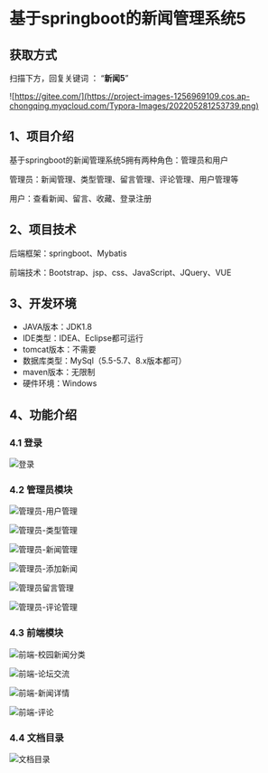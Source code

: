 # 基于springboot的新闻管理系统5


## 获取方式

扫描下方，回复关键词  ： “**新闻5**”   

![https://gitee.com/](https://project-images-1256969109.cos.ap-chongqing.myqcloud.com/Typora-Images/202205281253739.png)
## 1、项目介绍

基于springboot的新闻管理系统5拥有两种角色：管理员和用户

管理员：新闻管理、类型管理、留言管理、评论管理、用户管理等

用户：查看新闻、留言、收藏、登录注册


## 2、项目技术

后端框架：springboot、Mybatis

前端技术：Bootstrap、jsp、css、JavaScript、JQuery、VUE

## 3、开发环境

- JAVA版本：JDK1.8
- IDE类型：IDEA、Eclipse都可运行
- tomcat版本：不需要
- 数据库类型：MySql（5.5-5.7、8.x版本都可） 
- maven版本：无限制
- 硬件环境：Windows


## 4、功能介绍

### 4.1 登录

![登录](https://project-images-1256969109.cos.ap-chongqing.myqcloud.com/%20Typora-Images/202309261711212.jpg)

### 4.2 管理员模块

![管理员-用户管理](https://project-images-1256969109.cos.ap-chongqing.myqcloud.com/%20Typora-Images/202309261712333.jpg)

![管理员-类型管理](https://project-images-1256969109.cos.ap-chongqing.myqcloud.com/%20Typora-Images/202309261712605.jpg)

![管理员-新闻管理](https://project-images-1256969109.cos.ap-chongqing.myqcloud.com/%20Typora-Images/202309261712347.jpg)

![管理员-添加新闻](https://project-images-1256969109.cos.ap-chongqing.myqcloud.com/%20Typora-Images/202309261712367.jpg)

![管理员留言管理](https://project-images-1256969109.cos.ap-chongqing.myqcloud.com/%20Typora-Images/202309261712952.jpg)

![管理员-评论管理](https://project-images-1256969109.cos.ap-chongqing.myqcloud.com/%20Typora-Images/202309261712072.jpg)

### 4.3 前端模块

![前端-校园新闻分类](https://project-images-1256969109.cos.ap-chongqing.myqcloud.com/%20Typora-Images/202309261712935.jpg)

![前端-论坛交流](https://project-images-1256969109.cos.ap-chongqing.myqcloud.com/%20Typora-Images/202309261712728.jpg)

![前端-新闻详情](https://project-images-1256969109.cos.ap-chongqing.myqcloud.com/%20Typora-Images/202309261712878.jpg)

![前端-评论](https://project-images-1256969109.cos.ap-chongqing.myqcloud.com/%20Typora-Images/202309261712469.jpg)

### 4.4 文档目录

![文档目录](https://project-images-1256969109.cos.ap-chongqing.myqcloud.com/%20Typora-Images/202309261712551.jpg)





